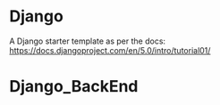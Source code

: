 # Django

A Django starter template as per the docs: https://docs.djangoproject.com/en/5.0/intro/tutorial01/

# Django_BackEnd
